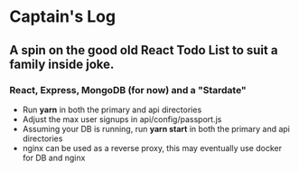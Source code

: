# Captain's Log
## A spin on the good old React Todo List to suit a family inside joke.
### React, Express, MongoDB (for now) and a "Stardate"

- Run **yarn** in both the primary and api directories
- Adjust the max user signups in api/config/passport.js
- Assuming your DB is running, run **yarn start** in both the primary and api directories
- nginx can be used as a reverse proxy, this may eventually use docker for DB and nginx
